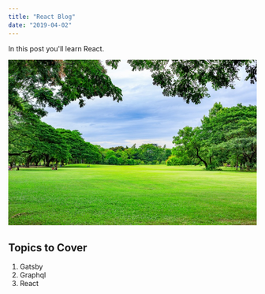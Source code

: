 ```yaml
---
title: "React Blog"
date: "2019-04-02"
---
```


In this post you'll learn React.

![Grass](./grass.png)

## Topics to Cover

1. Gatsby
2. Graphql
3. React
